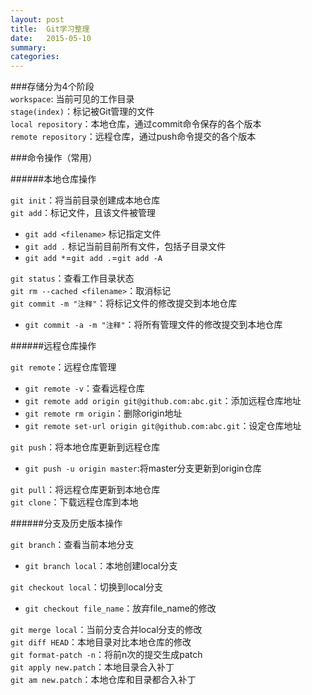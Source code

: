 ```yaml
---
layout: post
title:  Git学习整理
date:   2015-05-10
summary:
categories:
---
```

###存储分为4个阶段  
`workspace`: 当前可见的工作目录  
`stage(index)`：标记被Git管理的文件  
`local repository`：本地仓库，通过commit命令保存的各个版本  
`remote repository`：远程仓库，通过push命令提交的各个版本

###命令操作（常用）  

######本地仓库操作  

`git init`：将当前目录创建成本地仓库  
`git add`：标记文件，且该文件被管理  
* `git add <filename>`  标记指定文件  
* `git add .` 标记当前目前所有文件，包括子目录文件  
* `git add *`=`git add .`=`git add -A`  

`git status`：查看工作目录状态  
`git rm --cached <filename>`：取消标记  
`git commit -m "注释"`：将标记文件的修改提交到本地仓库  
* `git commit -a -m "注释"`：将所有管理文件的修改提交到本地仓库  

######远程仓库操作  

`git remote`：远程仓库管理  
* `git remote -v`：查看远程仓库
* `git remote add origin git@github.com:abc.git`：添加远程仓库地址  
* `git remote rm origin`：删除origin地址  
* `git remote set-url origin git@github.com:abc.git`：设定仓库地址  

`git push`：将本地仓库更新到远程仓库  
* `git push -u origin master`:将master分支更新到origin仓库  

`git pull`：将远程仓库更新到本地仓库  
`git clone`：下载远程仓库到本地  

######分支及历史版本操作  

`git branch`：查看当前本地分支  
* `git branch local`：本地创建local分支  

`git checkout local`：切换到local分支  
* `git checkout file_name`：放弃file_name的修改  

`git merge local`：当前分支合并local分支的修改  
`git diff HEAD`：本地目录对比本地仓库的修改  
`git format-patch -n`：将前n次的提交生成patch  
`git apply new.patch`：本地目录合入补丁  
`git am new.patch`：本地仓库和目录都合入补丁  

